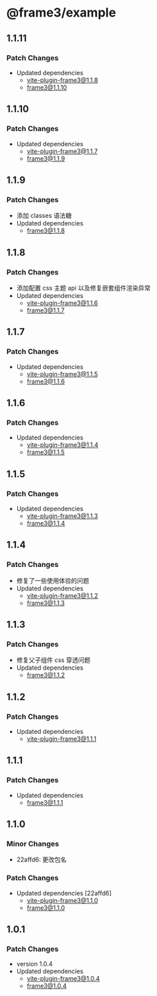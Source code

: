 # @frame3/example

## 1.1.11

### Patch Changes

- Updated dependencies
  - vite-plugin-frame3@1.1.8
  - frame3@1.1.10

## 1.1.10

### Patch Changes

- Updated dependencies
  - vite-plugin-frame3@1.1.7
  - frame3@1.1.9

## 1.1.9

### Patch Changes

- 添加 classes 语法糖
- Updated dependencies
  - frame3@1.1.8

## 1.1.8

### Patch Changes

- 添加配置 css 主题 api 以及修复嵌套组件渲染异常
- Updated dependencies
  - vite-plugin-frame3@1.1.6
  - frame3@1.1.7

## 1.1.7

### Patch Changes

- Updated dependencies
  - vite-plugin-frame3@1.1.5
  - frame3@1.1.6

## 1.1.6

### Patch Changes

- Updated dependencies
  - vite-plugin-frame3@1.1.4
  - frame3@1.1.5

## 1.1.5

### Patch Changes

- Updated dependencies
  - vite-plugin-frame3@1.1.3
  - frame3@1.1.4

## 1.1.4

### Patch Changes

- 修复了一些使用体验的问题
- Updated dependencies
  - vite-plugin-frame3@1.1.2
  - frame3@1.1.3

## 1.1.3

### Patch Changes

- 修复父子组件 css 穿透问题
- Updated dependencies
  - frame3@1.1.2

## 1.1.2

### Patch Changes

- Updated dependencies
  - vite-plugin-frame3@1.1.1

## 1.1.1

### Patch Changes

- Updated dependencies
  - frame3@1.1.1

## 1.1.0

### Minor Changes

- 22affd6: 更改包名

### Patch Changes

- Updated dependencies [22affd6]
  - vite-plugin-frame3@1.1.0
  - frame3@1.1.0

## 1.0.1

### Patch Changes

- version 1.0.4
- Updated dependencies
  - vite-plugin-frame3@1.0.4
  - frame3@1.0.4
